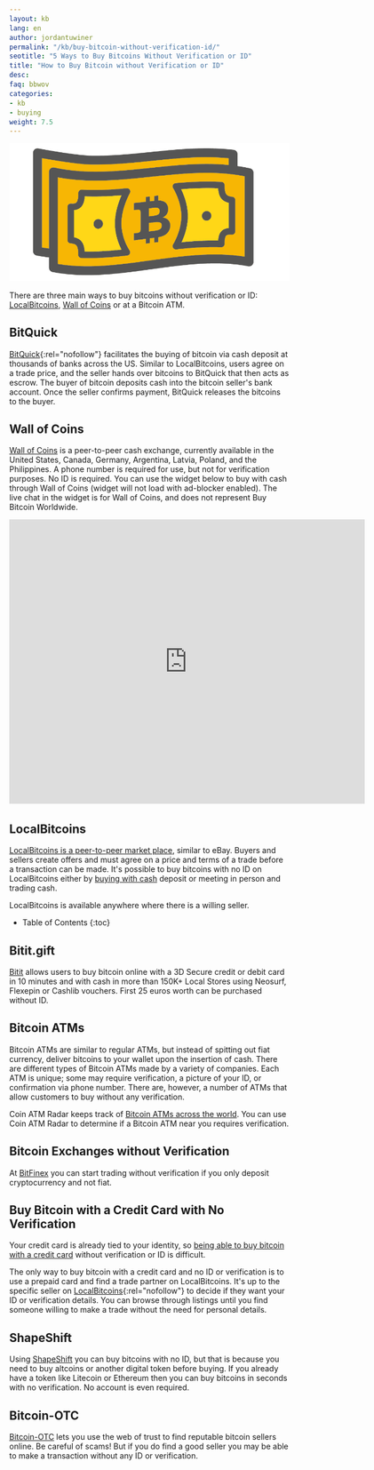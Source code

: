 ```yaml
---
layout: kb
lang: en
author: jordantuwiner
permalink: "/kb/buy-bitcoin-without-verification-id/"
seotitle: "5 Ways to Buy Bitcoins Without Verification or ID"
title: "How to Buy Bitcoin without Verification or ID"
desc:  
faq: bbwov
categories: 
- kb
- buying
weight: 7.5
---
```

<img class="img-responsive halfimg-right" alt="how to buy bitcoins with cash" src="/img/icons/sepa.png">

There are three main ways to buy bitcoins without verification or ID: [LocalBitcoins](/exchanges/localbitcoins/), [Wall of Coins](/exchanges/wall-of-coins/) or at a Bitcoin ATM. 

## BitQuick

[BitQuick](http://buybitcoinww.co/buybitquick){:rel="nofollow"} facilitates the buying of bitcoin via cash deposit at thousands of banks across the US. Similar to LocalBitcoins, users agree on a trade price, and the seller hands over bitcoins to BitQuick that then acts as escrow. The buyer of bitcoin deposits cash into the bitcoin seller's bank account. Once the seller confirms payment, BitQuick releases the bitcoins to the buyer. 

## Wall of Coins

[Wall of Coins](/exchanges/wall-of-coins/) is a peer-to-peer cash exchange, currently available in the United States, Canada, Germany, Argentina, Latvia, Poland, and the Philippines. A phone number is required for use, but not for verification purposes. No ID is required. You can use the widget below to buy with cash through Wall of Coins (widget will not load with ad-blocker enabled). The live chat in the widget is for Wall of Coins, and does not represent Buy Bitcoin Worldwide. 

<iframe frameborder="0"
    id="iframeCanvas"
    name="iframeCanvas"
    width="640"
    webkitallowfullscreen mozallowfullscreen oallowfullscreen
    msallowfullscrean allowfullscreen
    style="height: 512px;"
    src="https://wallofcoins.com/orders/?frame=1">
</iframe>

## LocalBitcoins

[LocalBitcoins is a peer-to-peer market place](/exchanges/localbitcoins/), similar to eBay. Buyers and sellers create offers and must agree on a price and terms of a trade before a transaction can be made. It's possible to buy bitcoins with no ID on LocalBitcoins either by [buying with cash](/en/buy-bitcoins-with-cash/) deposit or meeting in person and trading cash. 

LocalBitcoins is available anywhere where there is a willing seller. 

* Table of Contents
{:toc}

## Bitit.gift

[Bitit](/exchanges/bitit/) allows users to buy bitcoin online with a 3D Secure credit or debit card in 10 minutes and with cash in more than 150K+ Local Stores using Neosurf, Flexepin or Cashlib vouchers. First 25 euros worth can be purchased without ID. 

## Bitcoin ATMs

Bitcoin ATMs are similar to regular ATMs, but instead of spitting out fiat currency, deliver bitcoins to your wallet upon the insertion of cash. There are different types of Bitcoin ATMs made by a variety of companies. Each ATM is unique; some may require verification, a picture of your ID, or confirmation via phone number. There are, however, a number of ATMs that allow customers to buy without any verification. 

Coin ATM Radar keeps track of [Bitcoin ATMs across the world](http://coinatmradar.com/). You can use Coin ATM Radar to determine if a Bitcoin ATM near you requires verification. 

## Bitcoin Exchanges without Verification

At [BitFinex](http://buybitcoinww.co/bitfinex_exchange) you can start trading without verification if you only deposit cryptocurrency and not fiat. 

## Buy Bitcoin with a Credit Card with No Verification 

Your credit card is already tied to your identity, so [being able to buy bitcoin with a credit card](/en/buy-bitcoin-credit-debit-card/) without verification or ID is difficult. 

The only way to buy bitcoin with a credit card and no ID or verification is to use a prepaid card and find a trade partner on LocalBitcoins. It's up to the specific seller on [LocalBitcoins](http://buybitcoinww.co/local_bitcoins){:rel="nofollow"} to decide if they want your ID or verification details. You can browse through listings until you find someone willing to make a trade without the need for personal details. 

## ShapeShift 

Using [ShapeShift](/kb/buy-bitcoin-without-verification-id/#shapeshift) you can buy bitcoins with no ID, but that is because you need to buy altcoins or another digital token before buying. If you already have a token like Litecoin or Ethereum then you can buy bitcoins in seconds with no verification. No account is even required.  

## Bitcoin-OTC

[Bitcoin-OTC](https://bitcoin-otc.com/) lets you use the web of trust to find reputable bitcoin sellers online. Be careful of scams! But if you do find a good seller you may be able to make a transaction without any ID or verification. 